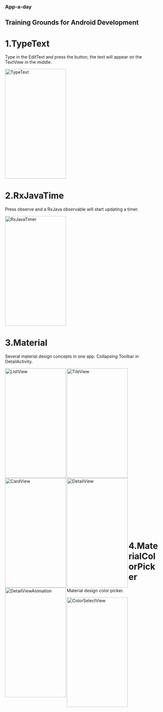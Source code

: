 ### App-a-day

## Training Grounds for Android Development

# 1.TypeText

Type in the EditText and press the button, the text will appear on the TextView in the middle. 

<img src="https://github.com/kstoyanov5/App-a-day/blob/master/screenshots/1.TypeText.png" alt="TypeText" class="inline" width="200px" height ="360px">

# 2.RxJavaTime

Press observe and a RxJava observable will start updating a timer. 

<img src="https://github.com/kstoyanov5/App-a-day/blob/master/screenshots/2.RxJavaTime.png" alt="RxJavaTimer" class="inline" width="200px" height ="360px">


# 3.Material

Several material design concepts in one app. Collapsing Toolbar in DetailActivity.

<img src="https://github.com/kstoyanov5/App-a-day/blob/master/screenshots/3.MaterialPhotos/1.ListView.png" alt="ListView" class="inline" width="200px" height ="360px" align="left">
<img src="https://github.com/kstoyanov5/App-a-day/blob/master/screenshots/3.MaterialPhotos/2.TileView.png" alt="TileView" class="inline" width="200px" height ="360px" align="left">
<img src="https://github.com/kstoyanov5/App-a-day/blob/master/screenshots/3.MaterialPhotos/3.CardView.png" alt="CardView" class="inline" width="200px" height ="360px" align="left"> 

<img src="https://github.com/kstoyanov5/App-a-day/blob/master/screenshots/3.MaterialPhotos/4.DetailView.png" alt="DetailView" class="inline" width="200px" height ="360px" align="left">
<img src="https://github.com/kstoyanov5/App-a-day/blob/master/screenshots/3.MaterialPhotos/5.DetailViewAnimation.gif" alt="DetailViewAnimation" class="inline" width="200px" height ="360px" align="left">  
<br/><br/><br/><br/><br/><br/><br/><br/><br/><br/><br/><br/><br/><br/><br/><br/><br/><br/><br/><br/><br/><br/><br/><br/><br/><br/><br/><br/><br/><br/><br/>



# 4.MaterialColorPicker

Material design color picker. 

<img src="https://github.com/kstoyanov5/App-a-day/blob/master/screenshots/4.MaterialColorPickerPhotos/1.ColorSelectView.png" alt="ColorSelectView" width="200px" height ="360px" align="left">
